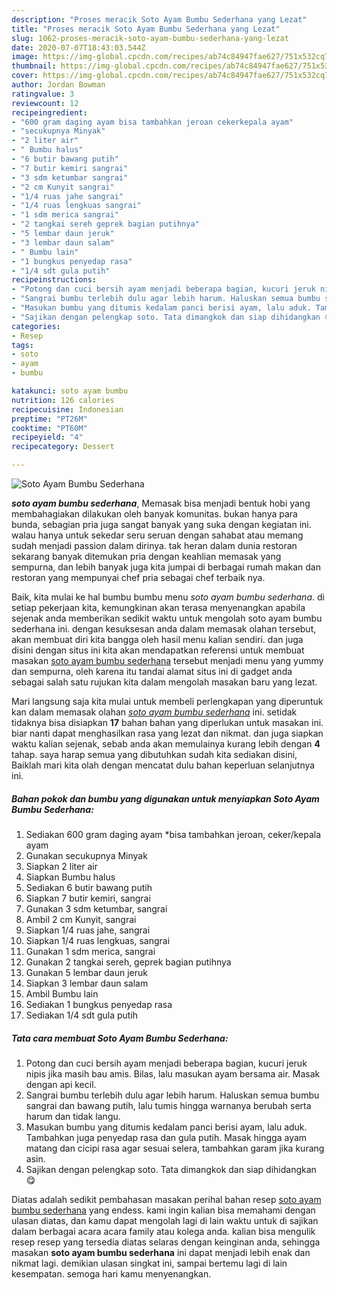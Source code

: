 ```yaml
---
description: "Proses meracik Soto Ayam Bumbu Sederhana yang Lezat"
title: "Proses meracik Soto Ayam Bumbu Sederhana yang Lezat"
slug: 1062-proses-meracik-soto-ayam-bumbu-sederhana-yang-lezat
date: 2020-07-07T18:43:03.544Z
image: https://img-global.cpcdn.com/recipes/ab74c84947fae627/751x532cq70/soto-ayam-bumbu-sederhana-foto-resep-utama.jpg
thumbnail: https://img-global.cpcdn.com/recipes/ab74c84947fae627/751x532cq70/soto-ayam-bumbu-sederhana-foto-resep-utama.jpg
cover: https://img-global.cpcdn.com/recipes/ab74c84947fae627/751x532cq70/soto-ayam-bumbu-sederhana-foto-resep-utama.jpg
author: Jordan Bowman
ratingvalue: 3
reviewcount: 12
recipeingredient:
- "600 gram daging ayam bisa tambahkan jeroan cekerkepala ayam"
- "secukupnya Minyak"
- "2 liter air"
- " Bumbu halus"
- "6 butir bawang putih"
- "7 butir kemiri sangrai"
- "3 sdm ketumbar sangrai"
- "2 cm Kunyit sangrai"
- "1/4 ruas jahe sangrai"
- "1/4 ruas lengkuas sangrai"
- "1 sdm merica sangrai"
- "2 tangkai sereh geprek bagian putihnya"
- "5 lembar daun jeruk"
- "3 lembar daun salam"
- " Bumbu lain"
- "1 bungkus penyedap rasa"
- "1/4 sdt gula putih"
recipeinstructions:
- "Potong dan cuci bersih ayam menjadi beberapa bagian, kucuri jeruk nipis jika masih bau amis. Bilas, lalu masukan ayam bersama air. Masak dengan api kecil."
- "Sangrai bumbu terlebih dulu agar lebih harum. Haluskan semua bumbu sangrai dan bawang putih, lalu tumis hingga warnanya berubah serta harum dan tidak langu."
- "Masukan bumbu yang ditumis kedalam panci berisi ayam, lalu aduk. Tambahkan juga penyedap rasa dan gula putih. Masak hingga ayam matang dan cicipi rasa agar sesuai selera, tambahkan garam jika kurang asin."
- "Sajikan dengan pelengkap soto. Tata dimangkok dan siap dihidangkan 😋"
categories:
- Resep
tags:
- soto
- ayam
- bumbu

katakunci: soto ayam bumbu 
nutrition: 126 calories
recipecuisine: Indonesian
preptime: "PT26M"
cooktime: "PT60M"
recipeyield: "4"
recipecategory: Dessert

---
```



![Soto Ayam Bumbu Sederhana](https://img-global.cpcdn.com/recipes/ab74c84947fae627/751x532cq70/soto-ayam-bumbu-sederhana-foto-resep-utama.jpg)

<b><i>soto ayam bumbu sederhana</i></b>, Memasak bisa menjadi bentuk hobi yang membahagiakan dilakukan oleh banyak komunitas. bukan hanya para bunda, sebagian pria juga sangat banyak yang suka dengan kegiatan ini. walau hanya untuk sekedar seru seruan dengan sahabat atau memang sudah menjadi passion dalam dirinya. tak heran dalam dunia restoran sekarang banyak ditemukan pria dengan keahlian memasak yang sempurna, dan lebih banyak juga kita jumpai di berbagai rumah makan dan restoran yang mempunyai chef pria sebagai chef terbaik nya.



Baik, kita mulai ke hal bumbu bumbu menu <i>soto ayam bumbu sederhana</i>. di setiap pekerjaan kita, kemungkinan akan terasa menyenangkan apabila sejenak anda memberikan sedikit waktu untuk mengolah soto ayam bumbu sederhana ini. dengan kesuksesan anda dalam memasak olahan tersebut, akan membuat diri kita bangga oleh hasil menu kalian sendiri. dan juga disini dengan situs ini kita akan mendapatkan referensi untuk membuat masakan <u>soto ayam bumbu sederhana</u> tersebut menjadi menu yang yummy dan sempurna, oleh karena itu tandai alamat situs ini di gadget anda sebagai salah satu rujukan kita dalam mengolah masakan baru yang lezat.


Mari langsung saja kita mulai untuk membeli perlengkapan yang diperuntuk kan dalam memasak olahan <u><i>soto ayam bumbu sederhana</i></u> ini. setidak tidaknya bisa disiapkan <b>17</b> bahan bahan yang diperlukan untuk masakan ini. biar nanti dapat menghasilkan rasa yang lezat dan nikmat. dan juga siapkan waktu kalian sejenak, sebab anda akan memulainya kurang lebih dengan <b>4</b> tahap. saya harap semua yang dibutuhkan sudah kita sediakan disini, Baiklah mari kita olah dengan mencatat dulu bahan keperluan selanjutnya ini.

<!--inarticleads1-->

##### Bahan pokok dan bumbu yang digunakan untuk menyiapkan Soto Ayam Bumbu Sederhana:

1. Sediakan 600 gram daging ayam *bisa tambahkan jeroan, ceker/kepala ayam
1. Gunakan secukupnya Minyak
1. Siapkan 2 liter air
1. Siapkan  Bumbu halus
1. Sediakan 6 butir bawang putih
1. Siapkan 7 butir kemiri, sangrai
1. Gunakan 3 sdm ketumbar, sangrai
1. Ambil 2 cm Kunyit, sangrai
1. Siapkan 1/4 ruas jahe, sangrai
1. Siapkan 1/4 ruas lengkuas, sangrai
1. Gunakan 1 sdm merica, sangrai
1. Gunakan 2 tangkai sereh, geprek bagian putihnya
1. Gunakan 5 lembar daun jeruk
1. Siapkan 3 lembar daun salam
1. Ambil  Bumbu lain
1. Sediakan 1 bungkus penyedap rasa
1. Sediakan 1/4 sdt gula putih




<!--inarticleads2-->

##### Tata cara membuat Soto Ayam Bumbu Sederhana:

1. Potong dan cuci bersih ayam menjadi beberapa bagian, kucuri jeruk nipis jika masih bau amis. Bilas, lalu masukan ayam bersama air. Masak dengan api kecil.
1. Sangrai bumbu terlebih dulu agar lebih harum. Haluskan semua bumbu sangrai dan bawang putih, lalu tumis hingga warnanya berubah serta harum dan tidak langu.
1. Masukan bumbu yang ditumis kedalam panci berisi ayam, lalu aduk. Tambahkan juga penyedap rasa dan gula putih. Masak hingga ayam matang dan cicipi rasa agar sesuai selera, tambahkan garam jika kurang asin.
1. Sajikan dengan pelengkap soto. Tata dimangkok dan siap dihidangkan 😋




Diatas adalah sedikit pembahasan masakan perihal bahan resep <u>soto ayam bumbu sederhana</u> yang endess. kami ingin kalian bisa memahami dengan ulasan diatas, dan kamu dapat mengolah lagi di lain waktu untuk di sajikan dalam berbagai acara acara family atau kolega anda. kalian bisa mengulik resep resep yang tersedia diatas selaras dengan keinginan anda, sehingga masakan <b>soto ayam bumbu sederhana</b> ini dapat menjadi lebih enak dan nikmat lagi. demikian ulasan singkat ini, sampai bertemu lagi di lain kesempatan. semoga hari kamu menyenangkan.
